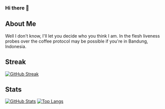 ### Hi there 👋

<!--
**mardinw/mardinw** is a ✨ _special_ ✨ repository because its `README.md` (this file) appears on your GitHub profile.

Here are some ideas to get you started:

- 🔭 I’m currently working on ...
- 🌱 I’m currently learning ...
- 👯 I’m looking to collaborate on ...
- 🤔 I’m looking for help with ...
- 💬 Ask me about ...
- 📫 How to reach me: ...
- 😄 Pronouns: ...
- ⚡ Fun fact: ...
-->
## About Me
Well I don't know, I'll let you decide who you think I am. In the flesh liveness probes over the coffee protocol may be possible if you're in Bandung, Indonesia. 

## Streak
[![GitHub Streak](https://streak-stats.demolab.com/?user=mardinw)](https://git.io/streak-stats)

## Stats
[![GitHub Stats](https://github-readme-stats.vercel.app/api?username=mardinw&hide=issues)](https://github.com/anuraghazra/github-readme-stats)
[![Top Langs](https://github-readme-stats.vercel.app/api/top-langs/?username=mardinw&layout=compact)](https://github.com/anuraghazra/github-readme-stats)
